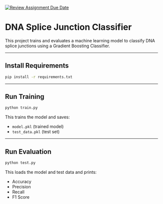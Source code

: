 [![Review Assignment Due Date](https://classroom.github.com/assets/deadline-readme-button-22041afd0340ce965d47ae6ef1cefeee28c7c493a6346c4f15d667ab976d596c.svg)](https://classroom.github.com/a/apFgjlIP)


# DNA Splice Junction Classifier

This project trains and evaluates a machine learning model to classify DNA splice junctions using a Gradient Boosting Classifier.

---

## Install Requirements

```bash
pip install -r requirements.txt
```

---

## Run Training

```bash
python train.py
```

This trains the model and saves:
- `model.pkl` (trained model)
- `test_data.pkl` (test set)

---

## Run Evaluation

```bash
python test.py
```

This loads the model and test data and prints:
- Accuracy  
- Precision  
- Recall  
- F1 Score
